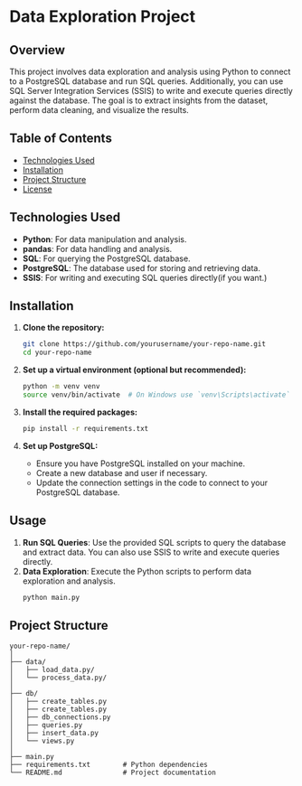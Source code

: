 # Data Exploration Project

## Overview
This project involves data exploration and analysis using Python to connect to a PostgreSQL database and run SQL queries. Additionally, you can use SQL Server Integration Services (SSIS) to write and execute queries directly against the database. The goal is to extract insights from the dataset, perform data cleaning, and visualize the results.

## Table of Contents
- [Technologies Used](#technologies-used)
- [Installation](#installation)
- [Project Structure](#project-structure)
- [License](#license)

## Technologies Used
- **Python**: For data manipulation and analysis.
- **pandas**: For data handling and analysis.
- **SQL**: For querying the PostgreSQL database.
- **PostgreSQL**: The database used for storing and retrieving data.
- **SSIS**: For writing and executing SQL queries directly(if you want.)

## Installation
1. **Clone the repository:**
   ```bash
   git clone https://github.com/yourusername/your-repo-name.git
   cd your-repo-name
   ```

2. **Set up a virtual environment (optional but recommended):**
   ```bash
   python -m venv venv
   source venv/bin/activate  # On Windows use `venv\Scripts\activate`
   ```

3. **Install the required packages:**
   ```bash
   pip install -r requirements.txt
   ```

4. **Set up PostgreSQL:**
   - Ensure you have PostgreSQL installed on your machine.
   - Create a new database and user if necessary.
   - Update the connection settings in the code to connect to your PostgreSQL database.

## Usage
1. **Run SQL Queries**: Use the provided SQL scripts to query the database and extract data. You can also use SSIS to write and execute queries directly.
2. **Data Exploration**: Execute the Python scripts to perform data exploration and analysis.
   ```bash
   python main.py

## Project Structure
```
your-repo-name/
│
├── data/
│   ├── load_data.py/               
│   └── process_data.py/         
│
├── db/                   
│   ├── create_tables.py  
│   ├── create_tables.py
│   ├── db_connections.py
│   ├── queries.py
│   ├── insert_data.py
│   └── views.py         
│
├── main.py  
├── requirements.txt        # Python dependencies
└── README.md               # Project documentation
